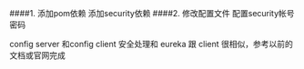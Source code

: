 ####1. 添加pom依赖
添加security依赖
####2. 修改配置文件
配置security帐号密码

config server 和config client 安全处理和 eureka 跟 client 很相似，参考以前的文档或官网完成

